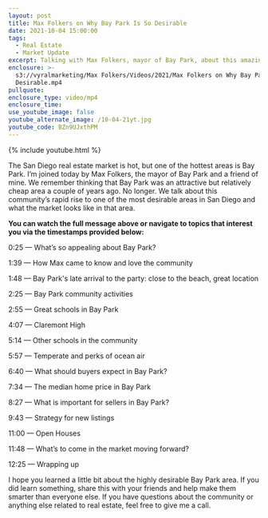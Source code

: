 ```yaml
---
layout: post
title: Max Folkers on Why Bay Park Is So Desirable
date: 2021-10-04 15:00:00
tags:
  - Real Estate
  - Market Update
excerpt: Talking with Max Folkers, mayor of Bay Park, about this amazing area.
enclosure: >-
  s3://vyralmarketing/Max Folkers/Videos/2021/Max Folkers on Why Bay Park Is So
  Desirable.mp4
pullquote:
enclosure_type: video/mp4
enclosure_time:
use_youtube_image: false
youtube_alternate_image: /10-04-21yt.jpg
youtube_code: BZn9UJxthPM
---
```

{% include youtube.html %}

The San Diego real estate market is hot, but one of the hottest areas is Bay Park. I’m joined today by Max Folkers, the mayor of Bay Park and a friend of mine. We remember thinking that Bay Park was an attractive but relatively cheap area a couple of years ago. No longer. We talk about this community’s rapid rise to one of the most desirable areas in San Diego and what the market looks like in that area.

**You can watch the full message above or navigate to topics that interest you via the timestamps provided below:&nbsp;**

0:25 — What’s so appealing about Bay Park?

1:39 — How Max came to know and love the community

1:48 — Bay Park's late arrival to the party: close to the beach, great location

2:25 — Bay Park community activities

2:55 — Great schools in Bay Park

4:07 — Claremont High

5:14 — Other schools in the community

5:57 — Temperate and perks of ocean air

6:40 — What should buyers expect in Bay Park?

7:34 — The median home price in Bay Park

8:27 — What is important for sellers in Bay Park?

9:43 — Strategy for new listings

11:00 — Open Houses

11:48 — What’s to come in the market moving forward?

12:25 — Wrapping up

I hope you learned a little bit about the highly desirable Bay Park area. If you did learn something, share this with your friends and help make them smarter than everyone else. If you have questions about the community or anything else related to real estate, feel free to give me a call.
